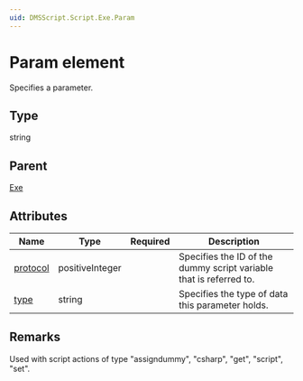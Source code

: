 ```yaml
---
uid: DMSScript.Script.Exe.Param
---
```


# Param element

Specifies a parameter.

## Type

string

## Parent

[Exe](xref:DMSScript.Script.Exe)

## Attributes

|Name|Type|Required|Description|
|--- |--- |--- |--- |
|[protocol](xref:DMSScript.Script.Exe.Param-protocol)|positiveInteger||Specifies the ID of the dummy script variable that is referred to.|
|[type](xref:DMSScript.Script.Exe.Param-type)|string||Specifies the type of data this parameter holds.|

## Remarks

Used with script actions of type "assigndummy", "csharp", "get", "script", "set".
